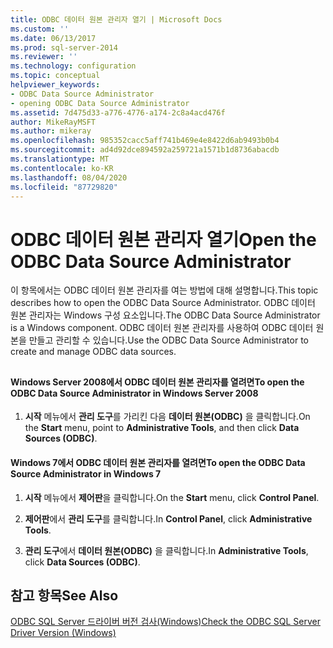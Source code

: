 ```yaml
---
title: ODBC 데이터 원본 관리자 열기 | Microsoft Docs
ms.custom: ''
ms.date: 06/13/2017
ms.prod: sql-server-2014
ms.reviewer: ''
ms.technology: configuration
ms.topic: conceptual
helpviewer_keywords:
- ODBC Data Source Administrator
- opening ODBC Data Source Administrator
ms.assetid: 7d475d33-a776-4776-a174-2c8a4acd476f
author: MikeRayMSFT
ms.author: mikeray
ms.openlocfilehash: 985352cacc5aff741b469e4e8422d6ab9493b0b4
ms.sourcegitcommit: ad4d92dce894592a259721a1571b1d8736abacdb
ms.translationtype: MT
ms.contentlocale: ko-KR
ms.lasthandoff: 08/04/2020
ms.locfileid: "87729820"
---
```

# <a name="open-the-odbc-data-source-administrator"></a><span data-ttu-id="69fc6-102">ODBC 데이터 원본 관리자 열기</span><span class="sxs-lookup"><span data-stu-id="69fc6-102">Open the ODBC Data Source Administrator</span></span>
  <span data-ttu-id="69fc6-103">이 항목에서는 ODBC 데이터 원본 관리자를 여는 방법에 대해 설명합니다.</span><span class="sxs-lookup"><span data-stu-id="69fc6-103">This topic describes how to open the ODBC Data Source Administrator.</span></span> <span data-ttu-id="69fc6-104">ODBC 데이터 원본 관리자는 Windows 구성 요소입니다.</span><span class="sxs-lookup"><span data-stu-id="69fc6-104">The ODBC Data Source Administrator is a Windows component.</span></span> <span data-ttu-id="69fc6-105">ODBC 데이터 원본 관리자를 사용하여 ODBC 데이터 원본을 만들고 관리할 수 있습니다.</span><span class="sxs-lookup"><span data-stu-id="69fc6-105">Use the ODBC Data Source Administrator to create and manage ODBC data sources.</span></span>  
  
##  <a name="SSMSProcedure"></a>  
  
#### <a name="to-open-the-odbc-data-source-administrator-in-windows-server-2008"></a><span data-ttu-id="69fc6-106">Windows Server 2008에서 ODBC 데이터 원본 관리자를 열려면</span><span class="sxs-lookup"><span data-stu-id="69fc6-106">To open the ODBC Data Source Administrator in Windows Server 2008</span></span>  
  
1.  <span data-ttu-id="69fc6-107">**시작** 메뉴에서 **관리 도구**를 가리킨 다음 **데이터 원본(ODBC)** 을 클릭합니다.</span><span class="sxs-lookup"><span data-stu-id="69fc6-107">On the **Start** menu, point to **Administrative Tools**, and then click **Data Sources (ODBC)**.</span></span>  
  
#### <a name="to-open-the-odbc-data-source-administrator-in-windows-7"></a><span data-ttu-id="69fc6-108">Windows 7에서 ODBC 데이터 원본 관리자를 열려면</span><span class="sxs-lookup"><span data-stu-id="69fc6-108">To open the ODBC Data Source Administrator in Windows 7</span></span>  
  
1.  <span data-ttu-id="69fc6-109">**시작** 메뉴에서 **제어판**을 클릭합니다.</span><span class="sxs-lookup"><span data-stu-id="69fc6-109">On the **Start** menu, click **Control Panel**.</span></span>  
  
2.  <span data-ttu-id="69fc6-110">**제어판**에서 **관리 도구**를 클릭합니다.</span><span class="sxs-lookup"><span data-stu-id="69fc6-110">In **Control Panel**, click **Administrative Tools**.</span></span>  
  
3.  <span data-ttu-id="69fc6-111">**관리 도구**에서 **데이터 원본(ODBC)** 을 클릭합니다.</span><span class="sxs-lookup"><span data-stu-id="69fc6-111">In **Administrative Tools**, click **Data Sources (ODBC)**.</span></span>  
  
## <a name="see-also"></a><span data-ttu-id="69fc6-112">참고 항목</span><span class="sxs-lookup"><span data-stu-id="69fc6-112">See Also</span></span>  
 [<span data-ttu-id="69fc6-113">ODBC SQL Server 드라이버 버전 검사&#40;Windows&#41;</span><span class="sxs-lookup"><span data-stu-id="69fc6-113">Check the ODBC SQL Server Driver Version &#40;Windows&#41;</span></span>](check-the-odbc-sql-server-driver-version-windows.md)  
  
  
